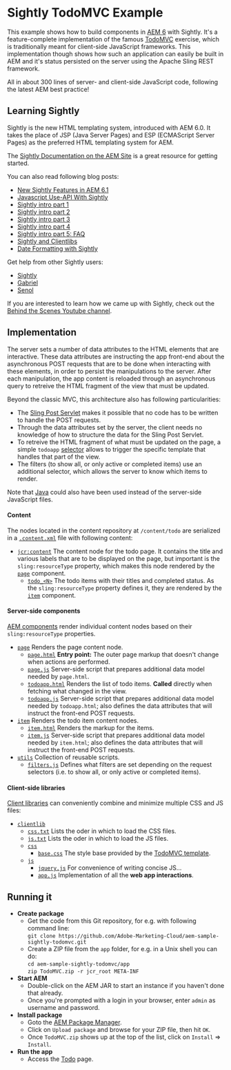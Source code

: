# Sightly TodoMVC Example

This example shows how to build components in [AEM 6](http://www.adobe.com/go/aem) with Sightly. It's a feature-complete implementation of the famous [TodoMVC](http://todomvc.com) exercise, which is traditionally meant for client-side JavaScript frameworks. This implementation though shows how such an application can easily be built in AEM and it's status persisted on the server using the Apache Sling REST framework.

All in about 300 lines of server- and client-side JavaScript code, following the latest AEM best practice!

## Learning Sightly

Sightly is the new HTML templating system, introduced with AEM 6.0. It takes the place of JSP (Java Server Pages) and ESP (ECMAScript Server Pages) as the preferred HTML templating system for AEM.

The [Sightly Documentation on the AEM Site](http://docs.adobe.com/docs/en/aem/6-1/develop/sightly.html) is a great resource for getting started.

You can also read following blog posts:

* [New Sightly Features in AEM 6.1](http://blogs.adobe.com/experiencedelivers/experience-management/new-sightly-features/)
* [Javascript Use-API With Sightly](http://blogs.adobe.com/experiencedelivers/experience-management/4-ways-try-javascript-use-api-sightly/)
* [Sightly intro part 1](http://blogs.adobe.com/experiencedelivers/experience-management/sightly-intro-part-1/)
* [Sightly intro part 2](http://blogs.adobe.com/experiencedelivers/experience-management/sightly-intro-part-2/)
* [Sightly intro part 3](http://blogs.adobe.com/experiencedelivers/experience-management/sightly-intro-part-3-2/)
* [Sightly intro part 4](http://blogs.adobe.com/experiencedelivers/experience-management/sightly-intro-part-4/)
* [Sightly intro part 5: FAQ](http://blogs.adobe.com/experiencedelivers/experience-management/sightly-intro-part-5-faq/)
* [Sightly and Clientlibs](http://blogs.adobe.com/experiencedelivers/experience-management/sightly-clientlibs/)
* [Date Formatting with Sightly](http://blogs.adobe.com/experiencedelivers/experience-management/date-formatting-sightly/)

Get help from other Sightly users:

* [Sightly](https://twitter.com/sightlyio)
* [Gabriel](https://twitter.com/gabrielwalt)
* [Senol](https://twitter.com/thelabertasch)

If you are interested to learn how we came up with Sightly, check out the [Behind the Scenes Youtube channel](https://www.youtube.com/playlist?list=PLkBe8kbE_7-xeo5uNJVE4uZXRpOpCA0J8).

## Implementation

The server sets a number of data attributes to the HTML elements that are interactive. These data attributes are instructing the app front-end about the asynchronous POST requests that are to be done when interacting with these elements, in order to persist the manipulations to the server. After each manipulation, the app content is reloaded through an asynchronous query to retreive the HTML fragment of the view that must be updated.

Beyond the classic MVC, this architecture also has following particularities:

* The [Sling Post Servlet](http://sling.apache.org/documentation/bundles/manipulating-content-the-slingpostservlet-servlets-post.html) makes it possible that no code has to be written to handle the POST requests.
* Through the data attributes set by the server, the client needs no knowledge of how to structure the data for the Sling Post Servlet.
* To retreive the HTML fragment of what must be updated on the page, a simple `todoapp` [selector](http://sling.apache.org/documentation/the-sling-engine/url-decomposition.html) allows to trigger the specific template that handles that part of the view.
* The filters (to show all, or only active or completed items) use an additional selector, which allows the server to know which items to render.

Note that [Java](http://docs.adobe.com/docs/en/aem/6-0/develop/sightly/use-api-in-java.html) could also have been used instead of the server-side JavaScript files.

#### Content

The nodes located in the content repository at `/content/todo` are serialized in a [`.content.xml`](app/jcr_root/content/todo/.content.xml) file with following content:

* [`jcr:content`](app/jcr_root/content/todo/.content.xml#L4-L15) The content node for the todo page. It contains the title and various labels that are to be displayed on the page, but important is the `sling:resourceType` property, which makes this node rendered by the [`page`](app/jcr_root/apps/todo/components/page) component.
  * [`todo_<N>`](app/jcr_root/content/todo/.content.xml#L16-L20) The todo items with their titles and completed status. As the `sling:resourceType` property defines it, they are rendered by the [`item`](app/jcr_root/apps/todo/components/item) component.

#### Server-side components

[AEM components](http://dev.day.com/docs/en/cq/current/developing/components.html) render individual content nodes based on their `sling:resourceType` properties.

* [`page`](app/jcr_root/apps/todo/components/page)
  Renders the page content node.
  * [`page.html`](app/jcr_root/apps/todo/components/page/page.html)
    **Entry point:** The outer page markup that doesn't change when actions are performed.
  * [`page.js`](app/jcr_root/apps/todo/components/page/page.js)
    Server-side script that prepares additional data model needed by `page.html`.
  * [`todoapp.html`](app/jcr_root/apps/todo/components/page/todoapp.html)
    Renders the list of todo items. **Called** directly when fetching what changed in the view.
  * [`todoapp.js`](app/jcr_root/apps/todo/components/page/todoapp.js)
    Server-side script that prepares additional data model needed by `todoapp.html`; also defines the data attributes that will instruct the front-end POST requests.
* [`item`](app/jcr_root/apps/todo/components/item)
  Renders the todo item content nodes.
  * [`item.html`](app/jcr_root/apps/todo/components/item/item.html)
    Renders the markup for the items.
  * [`item.js`](app/jcr_root/apps/todo/components/item/item.js)
    Server-side script that prepares additional data model needed by `item.html`; also defines the data attributes that will instruct the front-end POST requests.
* [`utils`](app/jcr_root/apps/todo/components/utils)
  Collection of reusable scripts.
  * [`filters.js`](app/jcr_root/apps/todo/components/utils/filters.js)
    Defines what filters are set depending on the request selectors (i.e. to show all, or only active or completed items).

#### Client-side libraries

[Client libraries](http://dev.day.com/docs/en/cq/current/developing/clientlibs.html) can conveniently combine and minimize multiple CSS and JS files:

* [`clientlib`](app/jcr_root/etc/designs/todo/clientlib)
  * [`css.txt`](app/jcr_root/etc/designs/todo/clientlib/css.txt)
    Lists the oder in which to load the CSS files.
  * [`js.txt`](app/jcr_root/etc/designs/todo/clientlib/js.txt)
    Lists the oder in which to load the JS files.
  * [`css`](app/jcr_root/etc/designs/todo/clientlib/css)
    * [`base.css`](app/jcr_root/etc/designs/todo/clientlib/css/base.css)
      The style base provided by the [TodoMVC template](https://github.com/tastejs/todomvc/tree/gh-pages/template).
  * [`js`](app/jcr_root/etc/designs/todo/clientlib/js)
    * [`jquery.js`](app/jcr_root/etc/designs/todo/clientlib/js/jquery.js)
      For convenience of writing concise JS...
    * [`app.js`](app/jcr_root/etc/designs/todo/clientlib/js/app.js)
      Implementation of all the **web app interactions**.

## Running it

* **Create package**
  * Get the code from this Git repository, for e.g. with following command line:  
    `git clone https://github.com/Adobe-Marketing-Cloud/aem-sample-sightly-todomvc.git`
  * Create a ZIP file from the `app` folder, for e.g. in a Unix shell you can do:  
    `cd aem-sample-sightly-todomvc/app`  
    `zip TodoMVC.zip -r jcr_root META-INF`
* **Start AEM**
  * Double-click on the AEM JAR to start an instance if you haven't done that already.
  * Once you're prompted with a login in your browser, enter `admin` as username and password.
* **Install package**
  * Goto the [AEM Package Manager](http://localhost:4502/crx/packmgr/index.jsp).
  * Click on `Upload package` and browse for your ZIP file, then hit `OK`.
  * Once `TodoMVC.zip` shows up at the top of the list, click on `Install` => `Install`.
* **Run the app**
  * Access the [Todo](http://localhost:4502/content/todo.html) page.
